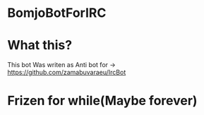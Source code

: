 # BomjoBotForIRC
# What this?
This bot Was writen as Anti bot for -> https://github.com/zamabuvaraeu/IrcBot 

# Frizen for while(Maybe forever)
